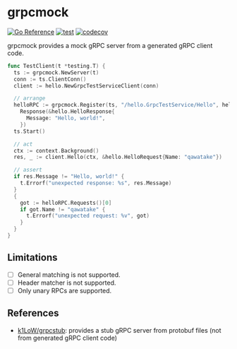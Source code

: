 # grpcmock

[![Go Reference](https://pkg.go.dev/badge/github.com/qawatake/grpcmock.svg)](https://pkg.go.dev/github.com/qawatake/grpcmock)
[![test](https://github.com/qawatake/grpcmock/actions/workflows/test.yaml/badge.svg)](https://github.com/qawatake/grpcmock/actions/workflows/test.yaml)
[![codecov](https://codecov.io/gh/qawatake/grpcmock/graph/badge.svg?token=iBMN98cHlc)](https://codecov.io/gh/qawatake/grpcmock)

grpcmock provides a mock gRPC server from a generated gRPC client code.

```go
func TestClient(t *testing.T) {
  ts := grpcmock.NewServer(t)
  conn := ts.ClientConn()
  client := hello.NewGrpcTestServiceClient(conn)

  // arrange
  helloRPC := grpcmock.Register(ts, "/hello.GrpcTestService/Hello", hello.GrpcTestServiceClient.Hello).
    Response(&hello.HelloResponse{
      Message: "Hello, world!",
    })
  ts.Start()

  // act
  ctx := context.Background()
  res, _ := client.Hello(ctx, &hello.HelloRequest{Name: "qawatake"})

  // assert
  if res.Message != "Hello, world!" {
    t.Errorf("unexpected response: %s", res.Message)
  }
  {
    got := helloRPC.Requests()[0]
    if got.Name != "qawatake" {
      t.Errorf("unexpected request: %v", got)
    }
  }
}
```

## Limitations

- [ ] General matching is not supported.
- [ ] Header matcher is not supported.
- [ ] Only unary RPCs are supported.

## References

- [k1LoW/grpcstub]: provides a stub gRPC server from protobuf files (not from generated gRPC client code)

<!-- links -->

[k1LoW/grpcstub]: https://github.com/k1LoW/grpcstub
